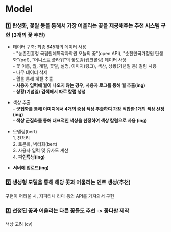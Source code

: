 # Model

### 1️⃣ 탄생화, 꽃말 등을 통해서 가장 어울리는 꽃을 제공해주는 추천 시스템 구현 (3개의 꽃 추천)
- 데이터 구축: 최종 845개의 데이터 사용 </br>
</tab> - "농촌진흥청 국립원예특작과학원 오늘의 꽃"(open API), "순천만국가정원 탄생화"(pdf), “어니스트 플라워”의 꽃도감(웹크롤링) 데이터 사용 </br>
</tab> - 꽃 이름, 월, 계절, 꽃말, 설명, 이미지(링크), 색상, 상황(기념일 등) 칼럼 사용 </br>
</tab> - 나무 데이터 삭제 </br>
</tab> - 월을 통해 계절 추출 </br>
</tab> - **사용자 입력에 월이 나오지 않는 경우, 사용자 로그를 통해 월 추출(ing)** </br>
</tab> - **상황(기념일) 검색해서 따로 칼럼 생성**

- 색상 추출 </br>
</tab> - **군집화를 통해 이미지에서 4개의 중심 색상 추출하여 가장 적합한 1개의 색상 선정 (ing)** </br>
</tab> - **색상 군집화를 통해 대표적인 색상을 선정하여 색상 칼럼으로 사용 (ing)** 

- 모델링(bert) </br>
</tab> 1. 전처리 </br>
</tab> 2. 토큰화, 벡터화(bert) </br>
</tab> 3. 사용자 입력 및 유사도 계산 </br>
</tab> 4. **파인튜닝(ing)**
- **서버에 업로드(ing)**

### 2️⃣ 생성형 모델을 통해 해당 꽃과 어울리는 멘트 생성(추천)
구현이 어려울 시, 지피티나 라마 등의 API를 가져와서 구현


### 3️⃣ 선정된 꽃과 어울리는 다른 꽃들도 추천 -> 꽃다발 제작
<U> </U>
색상 고려 (cv)
